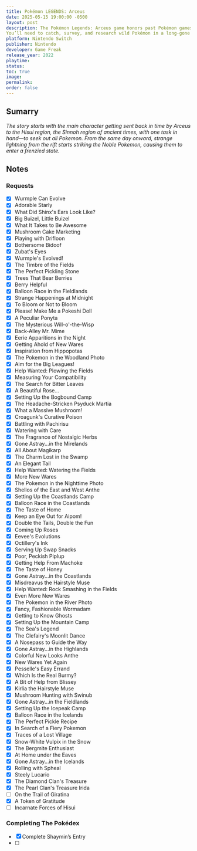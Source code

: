 ```yaml
---
title: Pokémon LEGENDS: Arceus
date: 2025-05-15 19:00:00 -0500
layout: post
description: The Pokémon Legends: Arceus game honors past Pokémon games’ core gameplay while infusing new action and RPG elements.
You’ll need to catch, survey, and research wild Pokémon in a long-gone era of the Sinnoh region to create and complete the region’s first Pokédex.
platform: Nintendo Switch
publisher: Nintendo
developer: Game Freak
release_year: 2022
playtime: 
status: 
toc: true
image: 
permalink:
order: false
---
```


## Sumarry

*The story starts with the main character getting sent back in time by Arceus to the Hisui region, the Sinnoh region of ancient times, with one task in hand—to seek out all Pokemon. From the same day onward, strange lightning from the rift starts striking the Noble Pokemon, causing them to enter a frenzied state.*

## Notes

### Requests

- [x] Wurmple Can Evolve	
- [x] Adorable Starly
- [x] What Did Shinx's Ears Look Like?	
- [x] Big Buizel, Little Buizel	
- [x] What It Takes to Be Awesome	
- [x] Mushroom Cake Marketing	
- [x] Playing with Drifloon	
- [x] Bothersome Bidoof	
- [x] Zubat's Eyes	
- [x] Wurmple's Evolved!	
- [x] The Timbre of the Fields	
- [x] The Perfect Pickling Stone
- [x] Trees That Bear Berries	
- [x] Berry Helpful	
- [x] Balloon Race in the Fieldlands	
- [x] Strange Happenings at Midnight	
- [x] To Bloom or Not to Bloom	
- [x] Please! Make Me a Pokeshi Doll	
- [x] A Peculiar Ponyta
- [x] The Mysterious Will-o'-the-Wisp	
- [x] Back-Alley Mr. Mime		
- [x] Eerie Apparitions in the Night	
- [x] Getting Ahold of New Wares	
- [x] Inspiration from Hippopotas	
- [x] The Pokemon in the Woodland Photo		
- [x] Aim for the Big Leagues!	
- [x] Help Wanted: Plowing the Fields
- [x] Measuring Your Compatibility	
- [x] The Search for Bitter Leaves	
- [x] A Beautiful Rose...	
- [x] Setting Up the Bogbound Camp	
- [x] The Headache-Stricken Psyduck	Martia 
- [x] What a Massive Mushroom!	
- [x] Croagunk's Curative Poison	
- [x] Battling with Pachirisu	
- [x] Watering with Care	
- [x] The Fragrance of Nostalgic Herbs
- [x] Gone Astray...in the Mirelands	
- [x] All About Magikarp	
- [x] The Charm Lost in the Swamp
- [x] An Elegant Tail	
- [x] Help Wanted: Watering the Fields	
- [x] More New Wares	
- [x] The Pokemon in the Nighttime Photo	
- [x] Shellos of the East and West	Anthe 
- [x] Setting Up the Coastlands Camp	
- [x] Balloon Race in the Coastlands	
- [x] The Taste of Home	
- [x] Keep an Eye Out for Aipom!	
- [x] Double the Tails, Double the Fun	
- [x] Coming Up Roses
- [x] Eevee's Evolutions
- [x] Octillery's Ink	
- [x] Serving Up Swap Snacks	
- [x] Poor, Peckish Piplup
- [x] Getting Help From Machoke	
- [x] The Taste of Honey	
- [x] Gone Astray...in the Coastlands
- [x] Misdreavus the Hairstyle Muse	
- [x] Help Wanted: Rock Smashing in the Fields	
- [x] Even More New Wares	
- [x] The Pokemon in the River Photo
- [x] Fancy, Fashionable Wormadam		
- [x] Getting to Know Ghosts
- [x] Setting Up the Mountain Camp	
- [x] The Sea's Legend	
- [x] The Clefairy's Moonlit Dance
- [x] A Nosepass to Guide the Way	
- [x] Gone Astray...in the Highlands	
- [x] Colorful New Looks	Anthe 
- [x] New Wares Yet  Again	
- [x] Pesselle's Easy Errand
- [x] Which Is the Real Burmy?	
- [x] A Bit of Help from Blissey	
- [x] Kirlia the Hairstyle Muse
- [x] Mushroom Hunting with Swinub	
- [x] Gone Astray...in the Fieldlands	
- [x] Setting Up the Icepeak Camp	
- [x] Balloon Race in the Icelands
- [x] The Perfect Pickle Recipe	
- [x] In Search of a Fiery Pokemon	
- [x] Traces of a Lost Village	
- [x] Snow-White Vulpix in the Snow	
- [x] The Bergmite Enthusiast
- [x] At Home under the Eaves	
- [x] Gone Astray...in the Icelands	
- [x] Rolling with Spheal
- [x] Steely Lucario	
- [x] The Diamond Clan's Treasure
- [x] The Pearl Clan's Treasure	Irida 
- [ ] On the Trail of Giratina	
- [x] A Token of Gratitude
- [ ] Incarnate Forces of Hisui

### Completing The Pokédex

- [x] Complete Shaymin’s Entry
- [ ] 